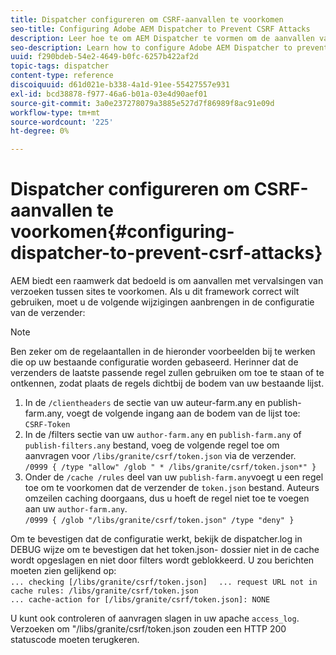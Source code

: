 ```yaml
---
title: Dispatcher configureren om CSRF-aanvallen te voorkomen
seo-title: Configuring Adobe AEM Dispatcher to Prevent CSRF Attacks
description: Leer hoe te om AEM Dispatcher te vormen om de aanvallen van de Vervalsing van het Verzoek van de Verkeer van de Departement van de Deite te verhinderen.
seo-description: Learn how to configure Adobe AEM Dispatcher to prevent Cross-Site Request Forgery attacks.
uuid: f290bdeb-54e2-4649-b0fc-6257b422af2d
topic-tags: dispatcher
content-type: reference
discoiquuid: d61d021e-b338-4a1d-91ee-55427557e931
exl-id: bcd38878-f977-46a6-b01a-03e4d90aef01
source-git-commit: 3a0e237278079a3885e527d7f86989f8ac91e09d
workflow-type: tm+mt
source-wordcount: '225'
ht-degree: 0%

---
```


# Dispatcher configureren om CSRF-aanvallen te voorkomen{#configuring-dispatcher-to-prevent-csrf-attacks}

AEM biedt een raamwerk dat bedoeld is om aanvallen met vervalsingen van verzoeken tussen sites te voorkomen. Als u dit framework correct wilt gebruiken, moet u de volgende wijzigingen aanbrengen in de configuratie van de verzender:

>[!NOTE]
>
>Ben zeker om de regelaantallen in de hieronder voorbeelden bij te werken die op uw bestaande configuratie worden gebaseerd. Herinner dat de verzenders de laatste passende regel zullen gebruiken om toe te staan of te ontkennen, zodat plaats de regels dichtbij de bodem van uw bestaande lijst.

1. In de `/clientheaders` de sectie van uw auteur-farm.any en publish-farm.any, voegt de volgende ingang aan de bodem van de lijst toe:\
   `CSRF-Token`
1. In de /filters sectie van uw `author-farm.any` en `publish-farm.any` of `publish-filters.any` bestand, voeg de volgende regel toe om aanvragen voor `/libs/granite/csrf/token.json` via de verzender.\
   `/0999 { /type "allow" /glob " * /libs/granite/csrf/token.json*" }`
1. Onder de `/cache /rules` deel van uw `publish-farm.any`voegt u een regel toe om te voorkomen dat de verzender de `token.json` bestand. Auteurs omzeilen caching doorgaans, dus u hoeft de regel niet toe te voegen aan uw `author-farm.any`.\
   `/0999 { /glob "/libs/granite/csrf/token.json" /type "deny" }`

Om te bevestigen dat de configuratie werkt, bekijk de dispatcher.log in DEBUG wijze om te bevestigen dat het token.json- dossier niet in de cache wordt opgeslagen en niet door filters wordt geblokkeerd. U zou berichten moeten zien gelijkend op:\
`... checking [/libs/granite/csrf/token.json]  `
`... request URL not in cache rules: /libs/granite/csrf/token.json`\
`... cache-action for [/libs/granite/csrf/token.json]: NONE`

U kunt ook controleren of aanvragen slagen in uw apache `access_log`. Verzoeken om &quot;/libs/granite/csrf/token.json zouden een HTTP 200 statuscode moeten terugkeren.
